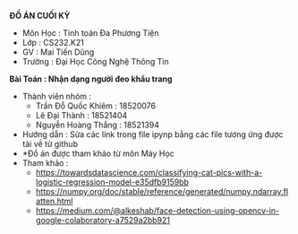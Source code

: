 **ĐỒ ÁN CUỐI KỲ**

- Môn Học : Tính toán Đa Phương Tiện
- Lớp : CS232.K21
- GV : Mai Tiến Dũng
- Trường : Đại Học Công Nghệ Thông Tin

**Bài Toán : Nhận dạng người đeo khẩu trang**

 - Thành viên nhóm :
    - Trần Đỗ Quốc Khiêm : 18520076
    - Lê Đại Thành : 18521404
    - Nguyễn Hoàng Thắng : 18521394
  - Hướng dẫn : Sửa các link trong file ipynp bằng các file tương ứng được tải về từ github
  - *Đồ án được tham khảo từ môn Máy Học 
  - Tham khảo :
    - https://towardsdatascience.com/classifying-cat-pics-with-a-logistic-regression-model-e35dfb9159bb
    - https://numpy.org/doc/stable/reference/generated/numpy.ndarray.flatten.html
    - https://medium.com/@alkeshab/face-detection-using-opencv-in-google-colaboratory-a7529a2bb921
